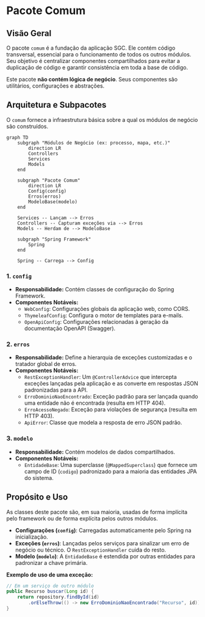 # Pacote Comum

## Visão Geral
O pacote `comum` é a fundação da aplicação SGC. Ele contém código transversal, essencial para o funcionamento de todos os outros módulos. Seu objetivo é centralizar componentes compartilhados para evitar a duplicação de código e garantir consistência em toda a base de código.

Este pacote **não contém lógica de negócio**. Seus componentes são utilitários, configurações e abstrações.

## Arquitetura e Subpacotes
O `comum` fornece a infraestrutura básica sobre a qual os módulos de negócio são construídos.

```mermaid
graph TD
    subgraph "Módulos de Negócio (ex: processo, mapa, etc.)"
        direction LR
        Controllers
        Services
        Models
    end

    subgraph "Pacote Comum"
        direction LR
        Config(config)
        Erros(erros)
        ModeloBase(modelo)
    end

    Services -- Lançam --> Erros
    Controllers -- Capturam exceções via --> Erros
    Models -- Herdam de --> ModeloBase

    subgraph "Spring Framework"
        Spring
    end

    Spring -- Carrega --> Config

```

### 1. `config`
- **Responsabilidade:** Contém classes de configuração do Spring Framework.
- **Componentes Notáveis:**
  - `WebConfig`: Configurações globais da aplicação web, como CORS.
  - `ThymeleafConfig`: Configura o motor de templates para e-mails.
  - `OpenApiConfig`: Configurações relacionadas à geração da documentação OpenAPI (Swagger).

### 2. `erros`
- **Responsabilidade:** Define a hierarquia de exceções customizadas e o tratador global de erros.
- **Componentes Notáveis:**
  - `RestExceptionHandler`: Um `@ControllerAdvice` que intercepta exceções lançadas pela aplicação e as converte em respostas JSON padronizadas para a API.
  - `ErroDominioNaoEncontrado`: Exceção padrão para ser lançada quando uma entidade não é encontrada (resulta em HTTP 404).
  - `ErroAcessoNegado`: Exceção para violações de segurança (resulta em HTTP 403).
  - `ApiError`: Classe que modela a resposta de erro JSON padrão.

### 3. `modelo`
- **Responsabilidade:** Contém modelos de dados compartilhados.
- **Componentes Notáveis:**
  - `EntidadeBase`: Uma superclasse (`@MappedSuperclass`) que fornece um campo de ID (`codigo`) padronizado para a maioria das entidades JPA do sistema.

## Propósito e Uso
As classes deste pacote são, em sua maioria, usadas de forma implícita pelo framework ou de forma explícita pelos outros módulos.

- **Configurações (`config`)**: Carregadas automaticamente pelo Spring na inicialização.
- **Exceções (`erros`)**: Lançadas pelos serviços para sinalizar um erro de negócio ou técnico. O `RestExceptionHandler` cuida do resto.
- **Modelo (`modelo`)**: A `EntidadeBase` é estendida por outras entidades para padronizar a chave primária.

**Exemplo de uso de uma exceção:**
```java
// Em um serviço de outro módulo
public Recurso buscar(Long id) {
    return repository.findById(id)
        .orElseThrow(() -> new ErroDominioNaoEncontrado("Recurso", id));
}
```